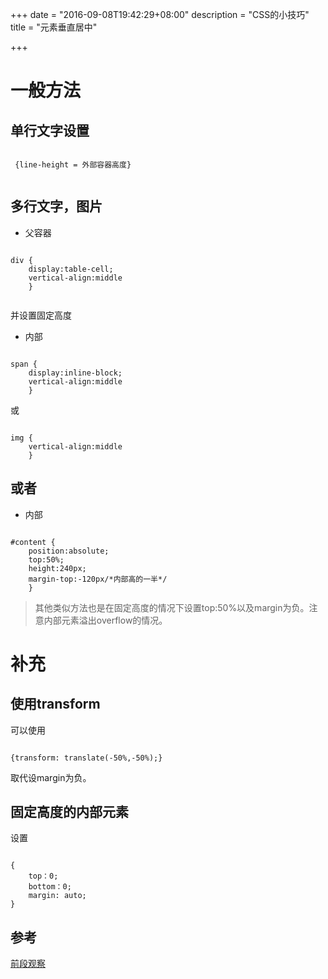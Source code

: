 +++
date = "2016-09-08T19:42:29+08:00"
description = "CSS的小技巧"
title = "元素垂直居中"

+++

# 一般方法

## 单行文字设置

```

 {line-height = 外部容器高度} 
 
```

## 多行文字，图片

 - 父容器

```

div {
    display:table-cell;
    vertical-align:middle
    } 
    
```

并设置固定高度

 - 内部

```

span {
    display:inline-block;
    vertical-align:middle
    } 

```

或

```

img {
    vertical-align:middle
    } 

```

## 或者
 - 内部
 
```

#content { 
    position:absolute; 
    top:50%; 
    height:240px; 
    margin-top:-120px/*内部高的一半*/ 
    } 

```

> 其他类似方法也是在固定高度的情况下设置top:50%以及margin为负。注意内部元素溢出overflow的情况。

# 补充
## 使用transform
可以使用

```

{transform: translate(-50%,-50%);} 

```

取代设margin为负。

## 固定高度的内部元素
设置

```

{ 
    top：0; 
    bottom：0; 
    margin: auto; 
} 

```

## 参考
[前段观察](https://www.qianduan.net/css-to-achieve-the-vertical-center-of-the-five-kinds-of-methods/)

